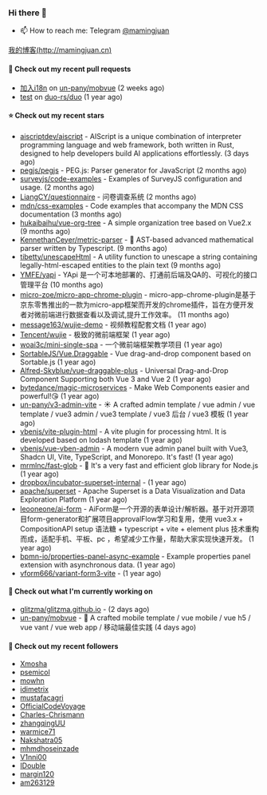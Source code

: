 ### Hi there 👋

- 📫 How to reach me: Telegram [@mamingjuan](https://t.me/mamingjuan)

[我的博客(http://mamingjuan.cn)](http://mamingjuan.cn)

#### 🔨 Check out my recent pull requests

- [加入i18n](https://github.com/un-pany/mobvue/pull/4) on [un-pany/mobvue](https://github.com/un-pany/mobvue) (2 weeks ago)
- [test](https://github.com/duo-rs/duo/pull/15) on [duo-rs/duo](https://github.com/duo-rs/duo) (1 year ago)

#### ⭐ Check out my recent stars

- [aiscriptdev/aiscript](https://github.com/aiscriptdev/aiscript) - AIScript is a unique combination of interpreter programming language and web framework, both written in Rust, designed to help developers build AI applications effortlessly.  (3 days ago)
- [pegjs/pegjs](https://github.com/pegjs/pegjs) - PEG.js: Parser generator for JavaScript (2 months ago)
- [surveyjs/code-examples](https://github.com/surveyjs/code-examples) - Examples of SurveyJS configuration and usage. (2 months ago)
- [LiangCY/questionnaire](https://github.com/LiangCY/questionnaire) - 问卷调查系统 (2 months ago)
- [mdn/css-examples](https://github.com/mdn/css-examples) - Code examples that accompany the MDN CSS documentation (3 months ago)
- [hukaibaihu/vue-org-tree](https://github.com/hukaibaihu/vue-org-tree) - A simple organization tree based on Vue2.x (9 months ago)
- [KennethanCeyer/metric-parser](https://github.com/KennethanCeyer/metric-parser) - :scroll: AST-based advanced mathematical parser written by Typescript. (9 months ago)
- [tibetty/unescapeHtml](https://github.com/tibetty/unescapeHtml) - A utility function to unescape a string containing legally-html-escaped entities to the plain text (9 months ago)
- [YMFE/yapi](https://github.com/YMFE/yapi) - YApi 是一个可本地部署的、打通前后端及QA的、可视化的接口管理平台 (10 months ago)
- [micro-zoe/micro-app-chrome-plugin](https://github.com/micro-zoe/micro-app-chrome-plugin) - micro-app-chrome-plugin是基于京东零售推出的一款为micro-app框架而开发的chrome插件，旨在方便开发者对微前端进行数据查看以及调试,提升工作效率。 (11 months ago)
- [message163/wujie-demo](https://github.com/message163/wujie-demo) - 视频教程配套文档 (1 year ago)
- [Tencent/wujie](https://github.com/Tencent/wujie) - 极致的微前端框架 (1 year ago)
- [woai3c/mini-single-spa](https://github.com/woai3c/mini-single-spa) - 一个微前端框架教学项目 (1 year ago)
- [SortableJS/Vue.Draggable](https://github.com/SortableJS/Vue.Draggable) - Vue drag-and-drop component based on Sortable.js (1 year ago)
- [Alfred-Skyblue/vue-draggable-plus](https://github.com/Alfred-Skyblue/vue-draggable-plus) - Universal Drag-and-Drop Component Supporting both Vue 3 and Vue 2 (1 year ago)
- [bytedance/magic-microservices](https://github.com/bytedance/magic-microservices) - Make Web Components easier and powerful!😘 (1 year ago)
- [un-pany/v3-admin-vite](https://github.com/un-pany/v3-admin-vite) - ☀️ A crafted admin template / vue admin / vue template / vue3 admin / vue3 template / vue3 后台 / vue3 模板 (1 year ago)
- [vbenjs/vite-plugin-html](https://github.com/vbenjs/vite-plugin-html) - A vite plugin for processing html. It is developed based on lodash template (1 year ago)
- [vbenjs/vue-vben-admin](https://github.com/vbenjs/vue-vben-admin) - A modern vue admin panel built with Vue3, Shadcn UI, Vite, TypeScript, and Monorepo. It&#39;s fast! (1 year ago)
- [mrmlnc/fast-glob](https://github.com/mrmlnc/fast-glob) - :rocket: It&#39;s a very fast and efficient glob library for Node.js (1 year ago)
- [dropbox/incubator-superset-internal](https://github.com/dropbox/incubator-superset-internal) -  (1 year ago)
- [apache/superset](https://github.com/apache/superset) - Apache Superset is a Data Visualization and Data Exploration Platform (1 year ago)
- [leooneone/ai-form](https://github.com/leooneone/ai-form) - AiForm是一个开源的表单设计/解析器。基于对开源项目form-generator和扩展项目approvalFlow学习和复用，使用 vue3.x &#43; CompositionAPI setup 语法糖 &#43; typescript &#43; vite &#43; element plus 技术重构而成，适配手机、平板、pc ，希望减少工作量，帮助大家实现快速开发。 (1 year ago)
- [bpmn-io/properties-panel-async-example](https://github.com/bpmn-io/properties-panel-async-example) - Example properties panel extension with asynchronous data. (1 year ago)
- [vform666/variant-form3-vite](https://github.com/vform666/variant-form3-vite) -  (1 year ago)

#### 👷 Check out what I'm currently working on

- [glitzma/glitzma.github.io](https://github.com/glitzma/glitzma.github.io) -  (2 days ago)
- [un-pany/mobvue](https://github.com/un-pany/mobvue) - 📱 A crafted mobile template / vue mobile / vue h5 / vue vant / vue web app / 移动端最佳实践 (4 days ago)

#### 👯 Check out my recent followers

- [Xmosha](https://github.com/Xmosha)
- [psemicol](https://github.com/psemicol)
- [mowhn](https://github.com/mowhn)
- [idimetrix](https://github.com/idimetrix)
- [mustafacagri](https://github.com/mustafacagri)
- [OfficialCodeVoyage](https://github.com/OfficialCodeVoyage)
- [Charles-Chrismann](https://github.com/Charles-Chrismann)
- [zhangqingUU](https://github.com/zhangqingUU)
- [warmice71](https://github.com/warmice71)
- [Nakshatra05](https://github.com/Nakshatra05)
- [mhmdhoseinzade](https://github.com/mhmdhoseinzade)
- [V1nni00](https://github.com/V1nni00)
- [IDouble](https://github.com/IDouble)
- [margin120](https://github.com/margin120)
- [am263129](https://github.com/am263129)
